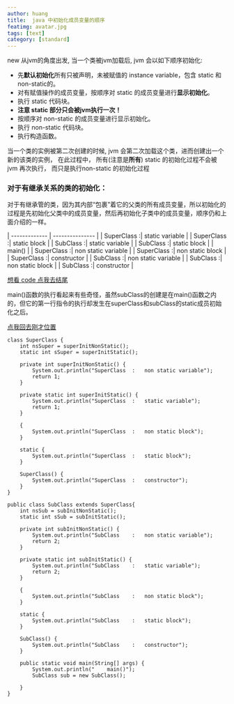 ```yaml
---
author: huang
title:  java 中初始化成员变量的顺序
featimg: avatar.jpg
tags: [text]
category: [standard]
---
```

new
从jvm的角度出发, 当一个类被jvm加载后, jvm 会以如下顺序初始化:

* 先**默认初始化**所有只被声明，未被赋值的 instance variable，包含 static 和 non-static的。
* 对有赋值操作的成员变量，按顺序对 static 的成员变量进行**显示初始化**。
* 执行 static 代码块。
* **注意 static 部分只会被jvm执行一次！**
* 按顺序对 non-static 的成员变量进行显示初始化。
* 执行 non-static 代码块。
* 执行构造函数。

当一个类的实例被第二次创建的时候, jvm 会第二次加载这个类，进而创建出一个新的该类的实例， 在此过程中， 所有(注意是**所有**) static 的初始化过程不会被 jvm 再次执行， 而只是执行non-static 的初始化过程

### 对于有继承关系的类的初始化：
对于有继承管的类，因为其内部“包裹”着它的父类的所有成员变量，所以初始化的过程是先初始化父类中的成员变量，然后再初始化子类中的成员变量，顺序仍和上面介绍的一样。

| ------------- | --------------- | 
|   SuperClass	:|	static variable |
|   SuperClass	:|	static block    |
|   SubClass	:|	static variable |
|   SubClass	:|	static block    |
|   	main()  |
|   SuperClass	:|	non static variable |
|   SuperClass	:|	non static block    |
|   SuperClass	:|	constructor     |
|   SubClass	:|	non static variable |
|   SubClass	:|	non static block    |
|   SubClass	:|	constructor     |

[想看 code 点我去结尾](#jump)<span id="jumpBack"></span>

main()函数的执行看起来有些奇怪，虽然subClass的创建是在main()函数之内的，但它的第一行指令的执行却发生在superClass和subClass的static成员初始化之后。

<span id="jump"> [点我回去刚才位置](#jumpBack) </span>


	class SuperClass {
		int nsSuper = superInitNonStatic();
		static int sSuper = superInitStatic();
	
		private int superInitNonStatic() {
			System.out.println("SuperClass	:	non static variable");
			return 1;
		}
	
		private static int superInitStatic() {
			System.out.println("SuperClass	:	static variable");
			return 1;
		}
		
		{
			System.out.println("SuperClass	:	non static block");
		}
		
		static {
			System.out.println("SuperClass	:	static block");
		}
		
		SuperClass() {
			System.out.println("SuperClass	:	constructor");
		}
	}
	
	public class SubClass extends SuperClass{
		int nsSub = subInitNonStatic();
		static int sSub = subInitStatic();
	
		private int subInitNonStatic() {
			System.out.println("SubClass	:	non static variable");
			return 2;
		}
	
		private static int subInitStatic() {
			System.out.println("SubClass	:	static variable");
			return 2;
		}
		
		{
			System.out.println("SubClass	:	non static block");
		}
		
		static {
			System.out.println("SubClass	:	static block");
		}
		
		SubClass() {
			System.out.println("SubClass	:	constructor");
		}
		
		public static void main(String[] args) {
			System.out.println("	main()");
			SubClass sub = new SubClass();
	
		}
	}


